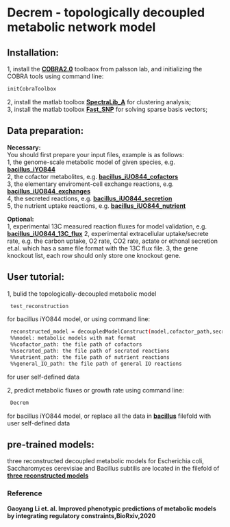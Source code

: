 # Decrem - topologically decoupled metabolic network model
## Installation:
1, install the [**COBRA2.0**](https://opencobra.github.io/cobratoolbox/stable/) toolbaox from palsson lab, and initializing the COBRA tools using command line:
```Bash
initCobraToolbox
```
2, install the matlab toolbox [**SpectraLib_A**](SpectraLib\_A) for clustering analysis;  
3, install the matlab toolbox [**Fast_SNP**](Fast\_SNP) for solving sparse basis vectors;  

## Data preparation:
**Necessary:**<br>
You should first prepare your input files, example is as follows:  
1, the genome-scale metabolic model of given species, e.g. [**bacillus_iYO844**](bacillus/iYO844.mat)  
2, the cofactor metabolites, e.g. [**bacillus_iUO844_cofactors**](bacillus/cofactor.txt)  
3, the elementary enviroment-cell exchange reactions, e.g. [**bacillus_iUO844_exchanges**](bacillus/general_IO_bacillus.txt)  
4, the secreted reactions, e.g. [**bacillus_iUO844_secretion**](bacillus/secrated_bacillus.txt)  
5, the nutrient uptake reactions, e.g. [**bacillus_iUO844_nutrient**](bacillus/nutrient_bacillus.txt)  

**Optional:**<br>
1, experimental 13C measured reaction fluxes for model validation, e.g. [**bacillus_iUO844_13C_flux**](bacillus/intracellularflux_bacillus.txt) 
2, experimental extracellular uptake/secrete rate, e.g. the carbon uptake, O2 rate, CO2 rate, actate or ethonal secretion et.al. which has a same file format with the 13C flux file.
3, the gene knockout list, each row should only store one knockout gene.

## User tutorial:
1, bulid the topologically-decoupled metabolic model  
```Bash
 test_reconstruction
```
for bacillus iYO844 model, or using command line:  
```Bash
 reconstructed_model = decoupledModelConstruct(model,cofactor_path,secrated_path,nutrient_path,general_IO_path)
 %%model: metabolic models with mat format
 %%cofactor_path: the file path of cofactors
 %%secrated_path: the file path of secrated reactions
 %%nutrient_path: the file path of nutrient reactions
 %%general_IO_path: the file path of general IO reactions
```
for user self-defined data

2, predict metabolic fluxes or growth rate using command line:  
```Bash
 Decrem
``` 
for bacillus iYO844 model, or replace all the data in [**bacillus**](bacillus) filefold with user self-defined data  


## pre-trained models:
three reconstructed decoupled metabolic models for Escherichia coli, Saccharomyces cerevisiae and Bacillus subtilis are located in the filefold of 
[**three reconstructed models**](three\sreconstructed\smodels)  

### Reference
**Gaoyang Li et. al. Improved phenotypic predictions of metabolic models by integrating regulatory constraints,BioRxiv,2020**<br>
